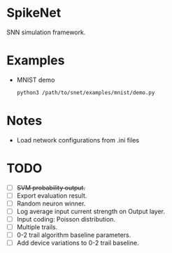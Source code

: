 # SpikeNet
SNN simulation framework.

# Examples
* MNIST demo
    ```bash
    python3 /path/to/snet/examples/mnist/demo.py
    ```

# Notes
* Load network configurations from .ini files

# TODO

- [ ] <del>SVM probability output.</del>
- [ ] Export evaluation result.
- [ ] Random neuron winner.
- [ ] Log average input current strength on Output layer.
- [ ] Input coding: Poisson distribution.
- [ ] Multiple trails.
- [ ] 0-2 trail algorithm baseline parameters.
- [ ] Add device variations to 0-2 trail baseline.
